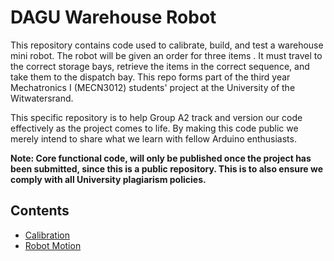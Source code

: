 # DAGU Warehouse Robot

This repository contains code used to calibrate, build, and test a warehouse mini robot. The robot will be given an order for three items . It must travel to the correct storage bays, retrieve the items in the correct sequence, and take them to the dispatch bay. This repo forms part of the third year Mechatronics I (MECN3012) students' project at the University of the Witwatersrand.

This specific repository is to help Group A2 track and version our code effectively as the project comes to life. By making this code public we merely intend to share what we learn with fellow Arduino enthusiasts.

**Note: Core functional code, will only be published once the project has been submitted, since this is a public repository. This is to also ensure we comply with all University plagiarism policies.** 

## Contents
- [Calibration](calibration/readme.md)
- [Robot Motion](robotBuild/docs/motion.md)